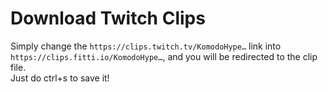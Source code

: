 # Download Twitch Clips
Simply change the `https://clips.twitch.tv/KomodoHype…` link into `https://clips.fitti.io/KomodoHype…`, and you will be redirected to the clip file.  
Just do ctrl+s to save it!
